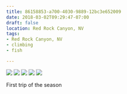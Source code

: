 ```yaml
---
title: 86158853-a700-4030-9889-12bc3e652009
date: 2018-03-02T09:29:47-07:00
draft: false
location: Red Rock Canyon, NV
tags:
- Red Rock Canyon, NV
- climbing
- fish

---
```



![](https://d17enza3bfujl8.cloudfront.net/DSCF9407.jpg)
![](https://d17enza3bfujl8.cloudfront.net/DSCF9420.jpg)
![](https://d17enza3bfujl8.cloudfront.net/DSCF9409.jpg)
![](https://d17enza3bfujl8.cloudfront.net/DSCF9437.jpg)
![](https://d17enza3bfujl8.cloudfront.net/DSCF9440.jpg)

First trip of the season

